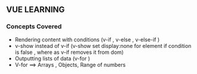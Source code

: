 ## VUE LEARNING

### Concepts Covered
- Rendering content with conditions (v-if , v-else , v-else-if )
- v-show instead of v-if (v-show set display:none for element if condition is false , where as v-if removes it from dom)
- Outputting lists of data (v-for )
- V-for ==> Arrays , Objects, Range of numbers
